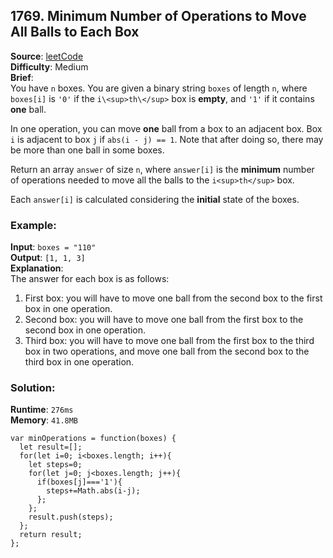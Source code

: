 ## 1769. Minimum Number of Operations to Move All Balls to Each Box   

**Source**: [leetCode](https://leetcode.com/problems/minimum-number-of-operations-to-move-all-balls-to-each-box/)      
**Difficulty**: Medium   
**Brief**:     
You have ``n`` boxes. You are given a binary string ``boxes`` of length ``n``, where ``boxes[i]`` is ``'0'`` if the ``i\<sup>th\</sup>`` box is **empty**, and ``'1'`` if it contains **one** ball.   

In one operation, you can move **one** ball from a box to an adjacent box. Box ``i`` is adjacent to box ``j`` if ``abs(i - j) == 1``. Note that after doing so, there may be more than one ball in some boxes.   

Return an array ``answer`` of size ``n``, where ``answer[i]`` is the **minimum** number of operations needed to move all the balls to the ``i<sup>th</sup>`` box.   

Each ``answer[i]`` is calculated considering the **initial** state of the boxes.   


### Example:   
**Input**: ``boxes = "110"``   
**Output**: ``[1, 1, 3]``   
**Explanation**:   
The answer for each box is as follows:   
1) First box: you will have to move one ball from the second box to the first box in one operation.
2) Second box: you will have to move one ball from the first box to the second box in one operation.
3) Third box: you will have to move one ball from the first box to the third box in two operations, and move one ball from the second box to the third box in one operation.



### Solution:
**Runtime**: ``276ms``   
**Memory**: ``41.8MB``   
```
var minOperations = function(boxes) {
  let result=[];
  for(let i=0; i<boxes.length; i++){
    let steps=0;
    for(let j=0; j<boxes.length; j++){
      if(boxes[j]==='1'){
        steps+=Math.abs(i-j);
      };
    };
    result.push(steps);
  };
  return result;
};
```
